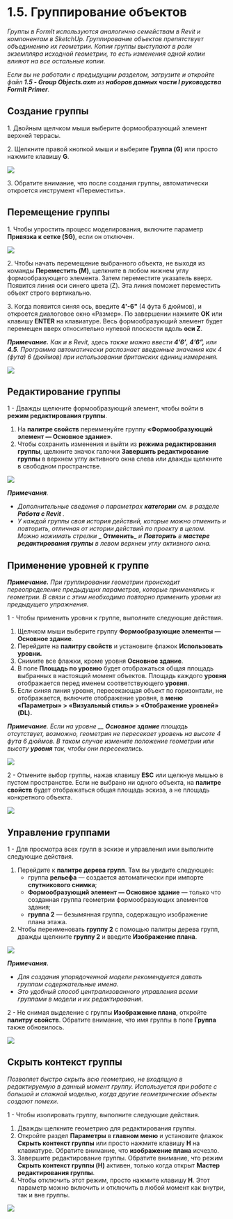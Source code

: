 # 1.5. Группирование объектов

_Группы в FormIt используются аналогично семействам в Revit и компонентам в SketchUp. Группирование объектов препятствует объединению их геометрии. Копии группы выступают в роли экземпляра исходной геометрии, то есть изменения одной копии влияют на все остальные копии._

_Если вы не работали с предыдущим разделом, загрузите и откройте файл_ _**1.5 - Group Objects.axm**_ _из_ _**наборов данных части I руководства FormIt Primer**._

## **Создание группы**

1. Двойным щелчком мыши выберите формообразующий элемент верхней террасы.

2. Щелкните правой кнопкой мыши и выберите **Группа (G)** или просто нажмите клавишу **G**.

![](<../../.gitbook/assets/0 (1).jpeg>)

3. Обратите внимание, что после создания группы, автоматически откроется инструмент «Переместить».

## **Перемещение группы**

1. Чтобы упростить процесс моделирования, включите параметр **Привязка к сетке (SG)**, если он отключен.

![](<../../.gitbook/assets/1 (14).png>)

2. Чтобы начать перемещение выбранного объекта, не выходя из команды **Переместить (M)**, щелкните в любом нижнем углу формообразующего элемента. Затем переместите указатель вверх. Появится линия оси синего цвета (Z). Эта линия поможет переместить объект строго вертикально.

3. Когда появится синяя ось, введите **4'-6"** (4 фута 6 дюймов), и откроется диалоговое окно «Размер». По завершении нажмите **ОК** или клавишу **ENTER** на клавиатуре. Весь формообразующий элемент будет перемещен вверх относительно нулевой плоскости вдоль **оси Z**.

_**Примечание.**_ _Как и в Revit, здесь также можно ввести_ _**4’6’**,_ _**4’6”,**_ _или_ _**4.5**. Программа автоматически распознает введенные значения как 4 (фута) 6 (дюймов) при использовании британских единиц измерения._

![](<../../.gitbook/assets/2 (2).png>)

## **Редактирование группы**

1 - Дважды щелкните формообразующий элемент, чтобы войти в **режим редактирования группы**.

1. На **палитре свойств** переименуйте группу **«Формообразующий элемент — Основное здание»**.
2. Чтобы сохранить изменения и выйти из **режима редактирования группы**, щелкните значок галочки **Завершить редактирование группы** в верхнем углу активного окна слева или дважды щелкните в свободном пространстве.

![](<../../.gitbook/assets/3 (12) (1).png>)

_**Примечания**._

* _Дополнительные сведения о параметрах_ _**категории**_ _см. в разделе_ _**Работа с Revit**_ _._‌
* _У каждой группы своя история действий, которые можно отменить и повторить, отличная от истории действий по проекту в целом. Можно нажимать стрелки_ _ **Отменить**_ _и_ _**Повторить**_ _в_ _**мастере редактирования группы**_ _в левом верхнем углу активного окна._

## **Применение уровней к группе**

_**Примечание.**_ _При группировании геометрии происходит переопределение предыдущих параметров, которые применялись к геометрии. В связи с этим необходимо повторно применить уровни из предыдущего упражнения._

1 - Чтобы применить уровни к группе, выполните следующие действия.

1. Щелчком мыши выберите группу **Формообразующие элементы** **— Основное здание**.
2. Перейдите на **палитру свойств** и установите флажок **Использовать уровни.**
3. Снимите все флажки, кроме уровня **Основное здание**.
4. В поле **Площадь по уровню** будет отображаться общая площадь выбранных в настоящий момент объектов. Площадь каждого **уровня** отображается перед именем соответствующего **уровня**.
5. Если синяя линия уровня, пересекающая объект по горизонтали, не отображается, включите отображение уровня, в **меню «Параметры» > «Визуальный стиль» > «Отображение уровней» (DL).**

_**Примечание**. Если на уровне __ **Основное здание**_ _площадь отсутствует, возможно, геометрия не пересекает уровень на высоте 4 фута 6 дюймов. В таком случае измените положение геометрии или высоту_ _**уровня**_ _так, чтобы они пересекались._

![](../../.gitbook/assets/levels-to-groups.png)

2 - Отмените выбор группы, нажав клавишу **ESC** или щелкнув мышью в пустом пространстве. Если не выбрано ни одного объекта, на **палитре свойств** будет отображаться общая площадь эскиза, а не площадь конкретного объекта.

![](<../../.gitbook/assets/5 (15).png>)

## **Управление группами**

1 - Для просмотра всех групп в эскизе и управления ими выполните следующие действия.

1. Перейдите к **палитре дерева групп**. Там вы увидите следующее:
   * группа **рельефа** — создается автоматически при импорте **спутникового снимка**;
   * **Формообразующий элемент — Основное здание** — только что созданная группа геометрии формообразующих элементов здания;
   * **группа 2** — безымянная группа, содержащую изображение плана этажа.
2. Чтобы переименовать **группу 2** с помощью палитры дерева групп, дважды щелкните **группу 2** и введите **Изображение плана**.

![](<../../.gitbook/assets/6 (4).png>)

_**Примечания.**_

* _Для создания упорядоченной модели рекомендуется давать группам содержательные имена._
* _Это удобный способ централизованного управления всеми группами в модели и их редактирования._

2 - Не снимая выделение с группы **Изображение плана**, откройте **палитру свойств**. Обратите внимание, что имя группы в поле **Группа** также обновилось.

![](<../../.gitbook/assets/7 (11).png>)

## **Скрыть контекст группы**

_Позволяет быстро скрыть всю геометрию, не входящую в редактируемую в данный момент группу. Используется при работе с большой и сложной моделью, когда другие геометрические объекты создают помехи._

1 - Чтобы изолировать группу, выполните следующие действия.

1. Дважды щелкните геометрию для редактирования группы.
2. Откройте раздел **Параметры** в **главном меню** и установите флажок **Скрыть контекст группы** или просто нажмите клавишу **H** на клавиатуре. Обратите внимание, что **изображение плана** исчезло.
3. Завершите редактирование группы. Обратите внимание, что режим **Скрыть контекст группы (H)** активен, только когда открыт **Мастер редактирования группы**.
4. Чтобы отключить этот режим, просто нажмите клавишу **H**. Этот параметр можно включить и отключить в любой момент как внутри, так и вне группы.

![](<../../.gitbook/assets/8 (5).png>)
